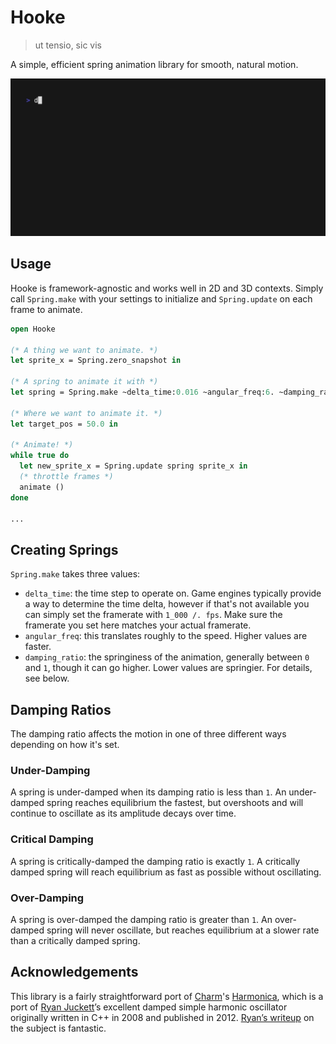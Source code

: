 # Hooke
> ut tensio, sic vis

A simple, efficient spring animation library for smooth, natural motion.

<img src="./examples/tui/demo.gif" />

## Usage

Hooke is framework-agnostic and works well in 2D and 3D contexts. Simply call
`Spring.make` with your settings to initialize and `Spring.update` on each
frame to animate.

```ocaml
open Hooke

(* A thing we want to animate. *)
let sprite_x = Spring.zero_snapshot in

(* A spring to animate it with *)
let spring = Spring.make ~delta_time:0.016 ~angular_freq:6. ~damping_ratio:0.5 in

(* Where we want to animate it. *)
let target_pos = 50.0 in

(* Animate! *)
while true do
  let new_sprite_x = Spring.update spring sprite_x in
  (* throttle frames *)
  animate ()
done

...
```

## Creating Springs

`Spring.make` takes three values:

* `delta_time`: the time step to operate on. Game engines typically provide
  a way to determine the time delta, however if that's not available you can
  simply set the framerate with `1_000 /. fps`. Make
  sure the framerate you set here matches your actual framerate.
* `angular_freq`: this translates roughly to the speed. Higher values are
  faster.
* `damping_ratio`: the springiness of the animation, generally between `0`
  and `1`, though it can go higher. Lower values are springier. For details,
  see below.

## Damping Ratios

The damping ratio affects the motion in one of three different ways depending
on how it's set.

### Under-Damping

A spring is under-damped when its damping ratio is less than `1`. An
under-damped spring reaches equilibrium the fastest, but overshoots and will
continue to oscillate as its amplitude decays over time.

### Critical Damping

A spring is critically-damped the damping ratio is exactly `1`. A critically
damped spring will reach equilibrium as fast as possible without oscillating.

### Over-Damping

A spring is over-damped the damping ratio is greater than `1`. An over-damped
spring will never oscillate, but reaches equilibrium at a slower rate than
a critically damped spring.

## Acknowledgements

This library is a fairly straightforward port of [Charm][charm]'s
[Harmonica][harmonica], which is a port of [Ryan Juckett][juckett]’s excellent
damped simple harmonic oscillator originally written in C++ in 2008 and
published in 2012. [Ryan’s writeup][writeup] on the subject is fantastic.

[charm]: https://charm.sh/
[harmonica]: https://github.com/charmbracelet/harmonica/
[juckett]: https://www.ryanjuckett.com/
[writeup]: https://www.ryanjuckett.com/damped-springs/
